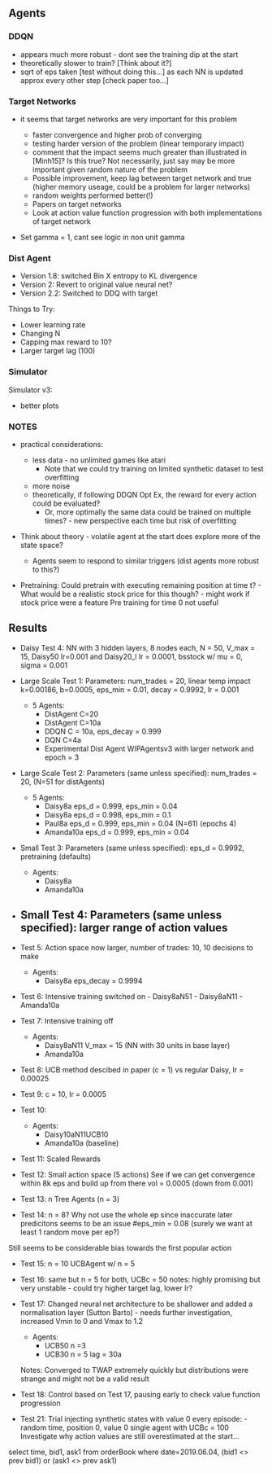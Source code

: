 ## Agents
### DDQN
- appears much more robust - dont see the training dip at the start
- theoretically slower to train? [Think about it?]
- sqrt of eps taken [test without doing this...] as each NN is updated approx every other step [check paper too...]

### Target Networks
- it seems that target networks are very important for this problem
	- faster convergence and higher prob of converging
	- testing harder version of the problem (linear temporary impact)
	- comment that the impact seems much greater than illustrated in [Minh15]? Is this true? Not necessarily, just say may be more important given random nature of the problem
	- Possible improvement, keep lag between target network and true (higher memory useage, could be a problem for larger networks)
	- random weights performed better(!)
	- Papers on target networks
	- Look at action value function progression with both implementations of target network

- Set gamma = 1, cant see logic in non unit gamma

### Dist Agent
- Version 1.8: switched Bin X entropy to KL divergence
- Version 2: Revert to original value neural net?
- Version 2.2: Switched to DDQ with target

Things to Try:
- Lower learning rate
- Changing N
- Capping max reward to 10?
- Larger target lag (100)

### Simulator
Simulator v3:
- better plots

### NOTES

- practical considerations:
	- less data - no unlimited games like atari
		- Note that we could try training on limited synthetic dataset to test overfitting
	- more noise
	- theoretically, if following DDQN Opt Ex, the reward for every action could be evaluated?
		- Or, more optimally the same data could be trained on multiple times? - new perspective each time but risk of overfitting
- Think about theory - volatile agent at the start does explore more of the state space?
	- Agents seem to respond to similar triggers (dist agents more robust to this?)

- Pretraining: Could pretrain with executing remaining position at time t? - What would be a realistic stock price for this though? - might work if stock price were a feature
Pre training for time 0 not useful

## Results
- Daisy Test 4: NN with 3 hidden layers, 8 nodes each, N = 50, V_max = 15, Daisy50 lr=0.001 and Daisy20_l lr = 0.0001, bsstock w/ mu = 0, sigma = 0.001
- Large Scale Test 1:
	Parameters: num_trades = 20, linear temp impact k=0.00186, b=0.0005, eps_min = 0.01, decay = 0.9992, lr = 0.001
	- 5 Agents:
		- DistAgent C=20
		- DistAgent C=10a
		- DDQN C = 10a, eps_decay = 0.999  
		- DQN C=4a
		- Experimental Dist Agent WIPAgentsv3 with larger network and epoch = 3

- Large Scale Test 2:
	Parameters (same unless specified): num_trades = 20, (N=51 for distAgents)
	- 5 Agents:
		- Daisy8a eps_d = 0.999, eps_min = 0.04
		- Daisy8a eps_d = 0.998, eps_min = 0.1
		- Paul8a eps_d = 0.999, eps_min = 0.04 (N=61) (epochs 4)
		- Amanda10a eps_d = 0.999, eps_min = 0.04

- Small Test 3:
	Parameters (same unless specified): eps_d = 0.9992, pretraining (defaults)
	- Agents:
		- Daisy8a
		- Amanda10a

- Small Test 4:
	Parameters (same unless specified): larger range of action values
	- 

- Test 5:
	Action space now larger, number of trades: 10, 10 decisions to make
	- Agents:
		- Daisy8a eps_decay = 0.9994

- Test 6:
	Intensive training switched on
		- Daisy8aN51
		- Daisy8aN11
		- Amanda10a

- Test 7:
	Intensive training off
	- Agents:
		- Daisy8aN11 V_max = 15 (NN with 30 units in base layer)
		- Amanda10a

- Test 8:
	UCB method descibed in paper (c = 1) vs regular Daisy, lr = 0.00025

- Test 9:
	c = 10, lr = 0.0005

- Test 10:
	
	- Agents:
		- Daisy10aN11UCB10
		- Amanda10a (baseline)

- Test 11:
	Scaled Rewards

- Test 12:
	Small action space (5 actions)
	See if we can get convergence within 8k eps and build up from there
	vol = 0.0005 (down from 0.001)

- Test 13:
	n Tree Agents (n = 3)

- Test 14:
	n = 8? Why not use the whole ep since inaccurate later predicitons seems to be an issue
	#eps_min = 0.08 (surely we want at least 1 random move per ep?)

Still seems to be considerable bias towards the first popular action


- Test 15:
	n = 10
	UCBAgent w/ n = 5

- Test 16:
	same but n = 5 for both, UCBc = 50
	notes: highly promising but very unstable - could try higher target lag, lower lr?

- Test 17:
	Changed neural net architecture to be shallower and added a normalisation layer (Sutton Barto) - needs further investigation,
	increased Vmin to 0 and Vmax to 1.2
	- Agents:
		- UCB50 n =3
		- UCB30 n = 5 lag = 30a

	Notes: Converged to TWAP extremely quickly but distributions were strange and might not be a valid result
- Test 18:
	Control based on Test 17, pausing early to check value function progression

- Test 21:
	Trial injecting synthetic states with value 0 every episode:
		- random time, position 0, value 0
	single agent with UCBc = 100
	Investigate why action values are still overestimated at the start...

select time, bid1, ask1 from orderBook where date=2019.06.04, (bid1 <> prev bid1) or (ask1 <> prev ask1)
